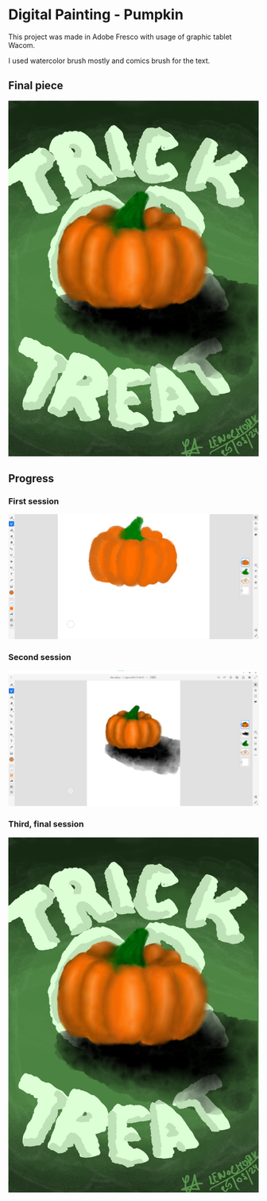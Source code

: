 # Digital Painting - Pumpkin

This project was made in Adobe Fresco with usage of graphic tablet Wacom.

I used watercolor brush mostly and comics brush for the text.

## Final piece
![Pumpkin](Pumpkin_FINAL-Lenochodik.jpg)

## Progress

### First session
![First session](Pumpkin1.png)

### Second session
![Second session](Pumpkin2.png)

### Third, final session
![Pumpkin](Pumpkin_FINAL-Lenochodik.jpg)
